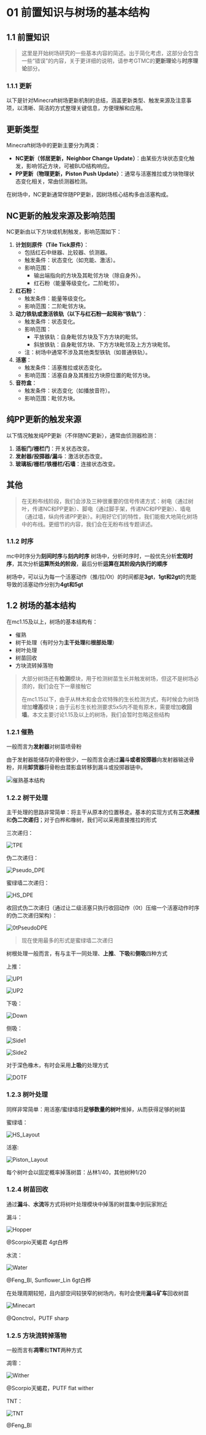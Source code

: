 # 01 前置知识与树场的基本结构

## 1.1 前置知识

>这里是开始树场研究的一些基本内容的简述。出于简化考虑，这部分会包含一些“错误”的内容，关于更详细的说明，请参考GTMC的**更新理论**与**时序理论**部分。

### 1.1.1 更新

以下是针对Minecraft树场更新机制的总结，涵盖更新类型、触发来源及注意事项，以清晰、简洁的方式整理关键信息，方便理解和应用。

## 更新类型
Minecraft树场中的更新主要分为两类：
- **NC更新（邻居更新，Neighbor Change Update）**：由某些方块状态变化触发，影响邻近方块，可被BUD结构响应。
- **PP更新（物理更新，Piston Push Update）**：通常与活塞推拉或方块物理状态变化相关，常由侦测器检测。

在树场中，NC更新通常伴随PP更新，因树场核心结构多由活塞构成。

## NC更新的触发来源及影响范围
NC更新由以下方块或机制触发，影响范围如下：
1. **计划刻原件（Tile Tick原件）**：
   - 包括红石中继器、比较器、侦测器。
   - 触发条件：状态变化（如充能、激活）。
   - 影响范围：
     - 输出端指向的方块及其毗邻方块（除自身外）。
     - 红石粉（能量等级变化，二阶毗邻）。
2. **红石粉**：
   - 触发条件：能量等级变化。
   - 影响范围：二阶毗邻方块。
3. **动力铁轨或激活铁轨（以下与红石粉一起简称“铁轨”）**：
   - 触发条件：状态变化。
   - 影响范围：
     - 平放铁轨：自身毗邻方块及下方方块的毗邻。
     - 斜放铁轨：自身毗邻方块、下方方块毗邻及上方方块毗邻。
   - 注：树场中通常不涉及其他类型铁轨（如普通铁轨）。
4. **活塞**：
   - 触发条件：活塞推拉或状态变化。
   - 影响范围：活塞自身及其推拉方块原位置的毗邻方块。
5. **音符盒**：
   - 触发条件：状态变化（如播放音符）。
   - 影响范围：毗邻方块。

## 纯PP更新的触发来源
以下情况触发纯PP更新（不伴随NC更新），通常由侦测器检测：
1. **活板门/栅栏门**：开关状态改变。
2. **发射器/投掷器/漏斗**：激活状态改变。
3. **玻璃板/栅栏/铁栅栏/石墙**：连接状态改变。

## 其他
>在无粉布线阶段，我们会涉及三种很重要的信号传递方式：树电（通过树叶，传递NC和PP更新）、脚电（通过脚手架，传递NC和PP更新）、墙电（通过墙，纵向传递PP更新）。利用好它们的特性，我们能极大地简化树场中的布线。更细节的内容，我们会在无粉布线专题讲述。

### 1.1.2 时序
mc中时序分为**刻间时序**与**刻内时序**
树场中，分析时序时，一般优先分析**宏观时序**，其次分析**运算所处的阶段**，最后分析**运算在其阶段内执行的顺序**

树场中，可以认为每一个活塞动作（推/拉/0t）的时间都是**3gt**，**1gt和2gt**的充能导致的活塞动作分别为**4gt和5gt**

## 1.2 树场的基本结构

<!-- >这部分记得加图 -->

在mc1.15及以上，树场的基本结构有：

- 催熟
- 树干处理（有时分为**主干处理**和**根部处理**）
- 树叶处理
- 树苗回收
- 方块流转掉落物

>大部分树场还有**检测**模块，用于检测树苗生长并触发树场，但这不是树场必须的，我们会在下一章接触它
>
>在mc1.15以下，由于从林木和金合欢特殊的生长检测方式，有时候会为树场增加**增高**模块；由于云杉生长检测要求5x5内不能有原木，需要增加**收回墙**。本文主要讨论1.15及以上的树场，我们会暂时忽略这些结构

### 1.2.1 催熟

一般而言为**发射器**对树苗喷骨粉

由于发射器能储存的骨粉很少，一般而言会通过**漏斗或者投掷器**向发射器输送骨粉，并用**卸货器**将骨粉由潜影盒转移到漏斗或投掷器链中。

![催熟基本结构](./img/TreeFarm_Bonemeal.png)

### 1.2.2 树干处理

主干处理的思路非常简单：将主干从原本的位置移走。基本的实现方式有**三次递推**和**伪二次递归**；对于白桦和橡树，我们可以采用直接推拉的形式

三次递归：

![TPE](./img/TPE.png)

伪二次递归：

![Pseudo_DPE](./img/Pseudo_DPE.png)

蜜绿墙二次递归：

![HS_DPE](./img/HS_DPE.png)

收回式伪二次递归（通过让二级活塞只执行收回动作（0t）压缩一个活塞动作时序的伪二次递归架构）：

![0tPseudoDPE](./img/0tick_pseudo_DPE.png)

>现在使用最多的形式是蜜绿墙二次递归

树根处理一般而言，有与主干一同处理、**上推**、**下吸**和**侧吸**四种方式

上推：

![UP1](./img/RTlayout_up1.png)

![UP2](./img/RTLayout_up2.png)

下吸：

![Down](./img/RTLayout_down.png)

侧吸：

![Side1](./img/RTLayout_side1.png)

![Side2](./img/RTLayout_side2.png)

对于深色橡木，有时会采用**上吸**的处理方式

![DOTF](./img/RTLayout_DOTF.png)

### 1.2.3 树叶处理

同样非常简单：用活塞/蜜绿墙将**足够数量的树叶**推掉，从而获得足够的树苗

蜜绿墙：

![HS_Layout](./img/Leaves_Layout1.png)

活塞:

![Piston_Layout](./img/Leaves_Layout2.png)

每个树叶会以固定概率掉落树苗：丛林1/40，其他树种1/20

### 1.2.4 树苗回收

通过**漏斗**、**水流**等方式将树叶处理模块中掉落的树苗集中到玩家附近

漏斗：

![Hopper](./img/Hopper_Recycle.png)

@Scorpio天蝎君 4gt白桦

水流：

![Water](./img/Water_Recycle.png)

@Feng_Bl, Sunflower_Lin 6gt白桦

在处理周期较短，且内部空间较狭窄的树场内，有时会使用**漏斗矿车**回收树苗

![Minecart](./img/Minecart_recycle.png)

@Qonctrol，PUTF sharp

### 1.2.5 方块流转掉落物

一般而言有**凋零**和**TNT**两种方式

凋零：

![Wither](./img/Wither_Chamber.png)

@Scorpio天蝎君，PUTF flat wither

TNT：

![TNT](./img/TNT_Chamber.png)

@Feng_Bl
